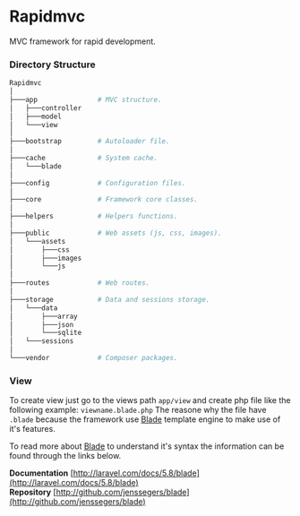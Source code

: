 # Rapidmvc
MVC framework for rapid development.

### Directory Structure
```bash
Rapidmvc
│ 
├───app               # MVC structure.
│   ├───controller
│   ├───model
│   └───view
│
├───bootstrap         # Autoloader file.
│ 
├───cache             # System cache.
│   └───blade
│ 
├───config            # Configuration files.
│ 
├───core              # Framework core classes.
│
├───helpers           # Helpers functions.
│ 
├───public            # Web assets (js, css, images).
│   └───assets
│       ├───css
│       ├───images
│       └───js
│ 
├───routes            # Web routes.
│ 
├───storage           # Data and sessions storage.
│   └───data
│       ├───array
│       ├───json
│       └───sqlite
│   └───sessions
│ 
└───vendor            # Composer packages.
```

### View
To create view just go to the views path ```app/view``` and create php file like the following example: ```viewname.blade.php```
The reasone why the file have ```.blade``` because the framework use [Blade](http://laravel.com/docs/5.8/blade) template engine to make use of it's features.

To read more about [Blade](http://laravel.com/docs/5.8/blade) to understand it's syntax the information can be found through the links below.

**Documentation** [http://laravel.com/docs/5.8/blade](http://laravel.com/docs/5.8/blade) <br/>
**Repository** [http://github.com/jenssegers/blade](http://github.com/jenssegers/blade) <br/>
